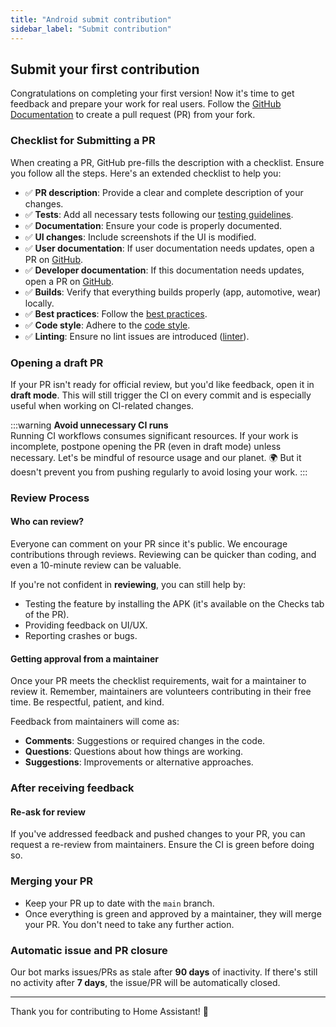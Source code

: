 ```yaml
---
title: "Android submit contribution"
sidebar_label: "Submit contribution"
---
```


## Submit your first contribution

Congratulations on completing your first version! Now it's time to get feedback and prepare your work for real users. Follow the [GitHub Documentation](https://docs.github.com/en/pull-requests/collaborating-with-pull-requests/proposing-changes-to-your-work-with-pull-requests/creating-a-pull-request-from-a-fork) to create a pull request (PR) from your fork.

### Checklist for Submitting a PR

When creating a PR, GitHub pre-fills the description with a checklist. Ensure you follow all the steps. Here's an extended checklist to help you:

- ✅ **PR description**: Provide a clear and complete description of your changes.
- ✅ **Tests**: Add all necessary tests following our [testing guidelines](testing/introduction).
- ✅ **Documentation**: Ensure your code is properly documented.
- ✅ **UI changes**: Include screenshots if the UI is modified.
- ✅ **User documentation**: If user documentation needs updates, open a PR on [GitHub](https://github.com/home-assistant/companion.home-assistant).
- ✅ **Developer documentation**: If this documentation needs updates, open a PR on [GitHub](https://github.com/home-assistant/developers.home-assistant/).
- ✅ **Builds**: Verify that everything builds properly (app, automotive, wear) locally.
- ✅ **Best practices**: Follow the [best practices](best_practices).
- ✅ **Code style**: Adhere to the [code style](codestyle).
- ✅ **Linting**: Ensure no lint issues are introduced ([linter](linter)).

### Opening a draft PR

If your PR isn't ready for official review, but you'd like feedback, open it in **draft mode**. This will still trigger the CI on every commit and is especially useful when working on CI-related changes.

:::warning
**Avoid unnecessary CI runs**  
Running CI workflows consumes significant resources. If your work is incomplete, postpone opening the PR (even in draft mode) unless necessary. Let's be mindful of resource usage and our planet. 🌍 But it doesn't prevent you from pushing regularly to avoid losing your work.
:::

### Review Process

#### Who can review?

Everyone can comment on your PR since it's public. We encourage contributions through reviews. Reviewing can be quicker than coding, and even a 10-minute review can be valuable.

If you're not confident in **reviewing**, you can still help by:  

- Testing the feature by installing the APK (it's available on the Checks tab of the PR).  
- Providing feedback on UI/UX.  
- Reporting crashes or bugs.

#### Getting approval from a maintainer

Once your PR meets the checklist requirements, wait for a maintainer to review it. Remember, maintainers are volunteers contributing in their free time. Be respectful, patient, and kind.  

Feedback from maintainers will come as:  

- **Comments**: Suggestions or required changes in the code.  
- **Questions**: Questions about how things are working.
- **Suggestions**: Improvements or alternative approaches.

### After receiving feedback

#### Re-ask for review

If you've addressed feedback and pushed changes to your PR, you can request a re-review from maintainers. Ensure the CI is green before doing so.

### Merging your PR

- Keep your PR up to date with the `main` branch.  
- Once everything is green and approved by a maintainer, they will merge your PR. You don't need to take any further action.

### Automatic issue and PR closure

Our bot marks issues/PRs as stale after **90 days** of inactivity. If there's still no activity after **7 days**, the issue/PR will be automatically closed.

---

Thank you for contributing to Home Assistant! 🎉
